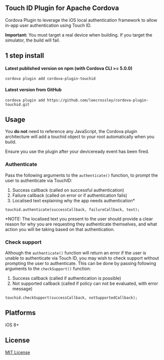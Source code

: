 ## Touch ID Plugin for Apache Cordova

Cordova Plugin to leverage the iOS local authentication framework to allow in-app user authentication using Touch ID.

**Important:** You must target a real device when building. If you target the simulator, the build will fail.

## 1 step install

#### Latest published version on npm (with Cordova CLI >= 5.0.0)

```
cordova plugin add cordova-plugin-touchid
```

#### Latest version from GitHub

```
cordova plugin add https://github.com/leecrossley/cordova-plugin-touchid.git
```

## Usage

You **do not** need to reference any JavaScript, the Cordova plugin architecture will add a touchid object to your root automatically when you build.

Ensure you use the plugin after your deviceready event has been fired.

### Authenticate

Pass the following arguments to the `authenticate()` function, to prompt the user to authenticate via TouchID:

1. Success callback (called on successful authentication)
2. Failure callback (called on error or if authentication fails)
3. Localised text explaining why the app needs authentication*

```
touchid.authenticate(successCallback, failureCallback, text);
```

*NOTE: The localised text you present to the user should provide a clear reason for why you are requesting they authenticate themselves, and what action you will be taking based on that authentication.

### Check support

Although the `authenticate()` function will return an error if the user is unable to authenticate via Touch ID, you may wish to check support without prompting the user to authenticate. This can be done by passing following arguments to the `checkSupport()` function:

1. Success callback (called if authentication is possible)
2. Not supported callback (called if policy can not be evaluated, with error message)

```
touchid.checkSupport(successCallback, notSupportedCallback);
```

## Platforms

iOS 8+

## License

[MIT License](http://ilee.mit-license.org)
